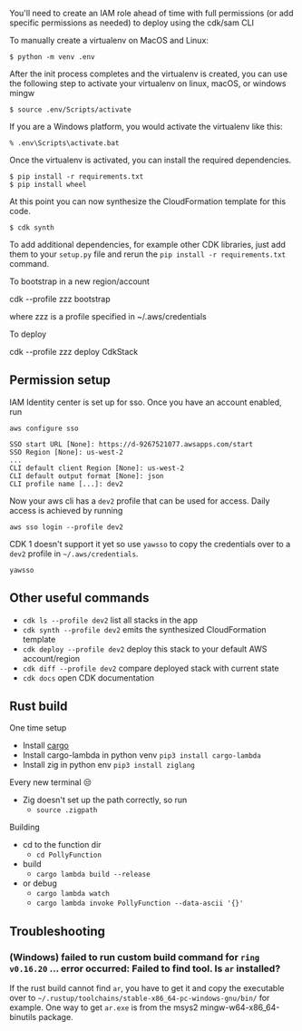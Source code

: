 You'll need to create an IAM role ahead of time with full permissions (or add specific permissions as needed) to deploy using the cdk/sam CLI

To manually create a virtualenv on MacOS and Linux:

```
$ python -m venv .env
```

After the init process completes and the virtualenv is created, you can use the following
step to activate your virtualenv on linux, macOS, or windows mingw

```
$ source .env/Scripts/activate
```

If you are a Windows platform, you would activate the virtualenv like this:

```
% .env\Scripts\activate.bat
```

Once the virtualenv is activated, you can install the required dependencies.

```
$ pip install -r requirements.txt
$ pip install wheel
```

At this point you can now synthesize the CloudFormation template for this code.

```
$ cdk synth
```

To add additional dependencies, for example other CDK libraries, just add
them to your `setup.py` file and rerun the `pip install -r requirements.txt`
command.

 To bootstrap in a new region/account

 cdk --profile zzz bootstrap

 where zzz is a profile specified in ~/.aws/credentials

 To deploy

 cdk --profile zzz deploy CdkStack

## Permission setup
IAM Identity center is set up for sso.  Once you have an account enabled, run

```
aws configure sso
```

```
SSO start URL [None]: https://d-9267521077.awsapps.com/start
SSO Region [None]: us-west-2
...
CLI default client Region [None]: us-west-2
CLI default output format [None]: json
CLI profile name [...]: dev2
```

Now your aws cli has a `dev2` profile that can be used for access.  Daily access is achieved by running
```
aws sso login --profile dev2
```

CDK 1 doesn't support it yet so use `yawsso` to copy the credentials over to a `dev2` profile in `~/.aws/credentials`.

```
yawsso
```

## Other useful commands

 * `cdk ls --profile dev2`          list all stacks in the app
 * `cdk synth --profile dev2`       emits the synthesized CloudFormation template
 * `cdk deploy --profile dev2`      deploy this stack to your default AWS account/region
 * `cdk diff --profile dev2`        compare deployed stack with current state
 * `cdk docs`                       open CDK documentation

## Rust build

One time setup
* Install [cargo](https://doc.rust-lang.org/cargo/getting-started/installation.html)
* Install cargo-lambda in python venv `pip3 install cargo-lambda`
* Install zig in python env `pip3 install ziglang`

Every new terminal 😒
* Zig doesn't set up the path correctly, so run
    * `source .zigpath`

Building
* cd to the function dir
    * `cd PollyFunction`
* build
    * `cargo lambda build --release`
* or debug
    * `cargo lambda watch`
    * `cargo lambda invoke PollyFunction --data-ascii '{}'`

## Troubleshooting
### (Windows) failed to run custom build command for `ring v0.16.20` ... error occurred: Failed to find tool. Is `ar` installed?
If the rust build cannot find `ar`, you have to get it and copy the executable over to `~/.rustup/toolchains/stable-x86_64-pc-windows-gnu/bin/` for example.  One way to get `ar.exe` is from the msys2 mingw-w64-x86_64-binutils package.

